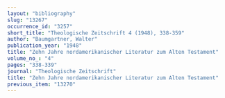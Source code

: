```yaml
---
layout: "bibliography"
slug: "13267"
occurrence_id: "3257"
short_title: "Theologische Zeitschrift 4 (1948), 338-359"
author: "Baumgartner, Walter"
publication_year: "1948"
title: "Zehn Jahre nordamerikanischer Literatur zum Alten Testament"
volume_no_: "4"
pages: "338-339"
journal: "Theologische Zeitschrift"
title: "Zehn Jahre nordamerikanischer Literatur zum Alten Testament"
previous_item: "13270"
---
```

